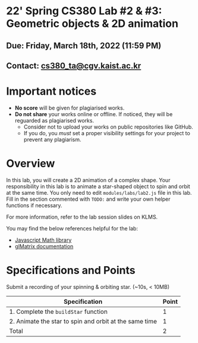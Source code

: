 # 22' Spring CS380 Lab #2 & #3: Geometric objects & 2D animation

## Due: Friday, March 18th, 2022 (11:59 PM)

## Contact: cs380_ta@cgv.kaist.ac.kr

# Important notices

* **No score** will be given for plagiarised works.
* **Do not share** your works online or offline. If noticed, they will be reguarded as plagiarised works.
    * Consider not to upload your works on public repositories like GitHub.
    * If you do, you *must* set a proper visibility settings for your project to prevent any plagiarism.

# Overview

In this lab, you will create a 2D animation of a complex shape.
Your responsibility in this lab is to animate a star-shaped object to spin and orbit at the same time.
You only need to edit `modules/labs/lab2.js` file in this lab.
Fill in the section commented with `TODO:` and write your own helper functions if necessary.

For more information, refer to the lab session slides on KLMS.

You may find the below references helpful for the lab:
* [Javascript Math library](https://developer.mozilla.org/en-US/docs/Web/JavaScript/Reference/Global_Objects/Math)
* [glMatrix documentation](https://glmatrix.net/docs/)


# Specifications and Points

Submit a recording of your spinning & orbiting star. (~10s, < 10MB)

| Specification                                          | Point |
|--------------------------------------------------------|-------|
| 1. Complete the `buildStar` function                   | 1     |
| 2. Animate the star to spin and orbit at the same time | 1     |
| Total                                                  | 2     |
